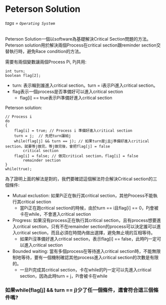 # Peterson Solution
###### tags = `Operating System`

Peterson Solution一個以software為基礎解決Critical Section問題的方法。Peterson solution用於解決兩個Process在critical section跟reminder section交替執行時，避免Race condition的方法。

需要有兩個變數讓兩個Process Pi, Pj共用:
    
    int turn;
    boolean flag[2];
    
* turn: 表示輪到誰進入critical section。turn = i表示Pi進入critical section。
* flag表示一個process是否準備好可以進入critical section
    * flag[i] == true表示Pi準備好進入critical section

Peterson solution:

```cpp=1
// Process i
do
{
    flag[i] = true; // Process i 準備好進入critical section
    turn = j;  // 先把turn讓給j
    while(flag[j] && turn == j); // 如果turn是j且j準備好進入critical section，就要等j做完，等j做完後，會把flag[j] = false
        critical section
    flag[i] = false; // 做完critical section，flag[i] = false
        remainder section
}
while(true);

```

為了證明上面的解法是對的，我們要確認這個解法符合解決Critical section的三個條件:

* Mutual exclustion: 如果Pi正在執行其critical section，其他Process不能執行其critical section
    * 當Pi正在跑critical section的時候，由於turn == i且flag[i] == 0，Pj會被卡在while，不會進入critical section
* Progress: 如果沒有process正在執行其critical section，且有process想要進入critical section，只有不在remainder section的process可以決定誰可以進入critical section，而且必須在時間內做出選擇，避免無止境的互相等待。
    * 如果Pi沒準備好進入critical section，表示flag[i] == false，此時Pj一定可以進入critical section
* Bounded waiting: 當有多個process在等待進入critical section時，不能無限制地等待，要有一個機制確認其他process進入critical section的次數是有限的。
    * 一旦Pi完成其critical section，卡在while的Pj一定可以先進入critical section，因為此時turn = j，Pi會被卡在while

### 如果while(flag[j] && turn == j)少了任一個條件，還會符合這三個條件嗎?